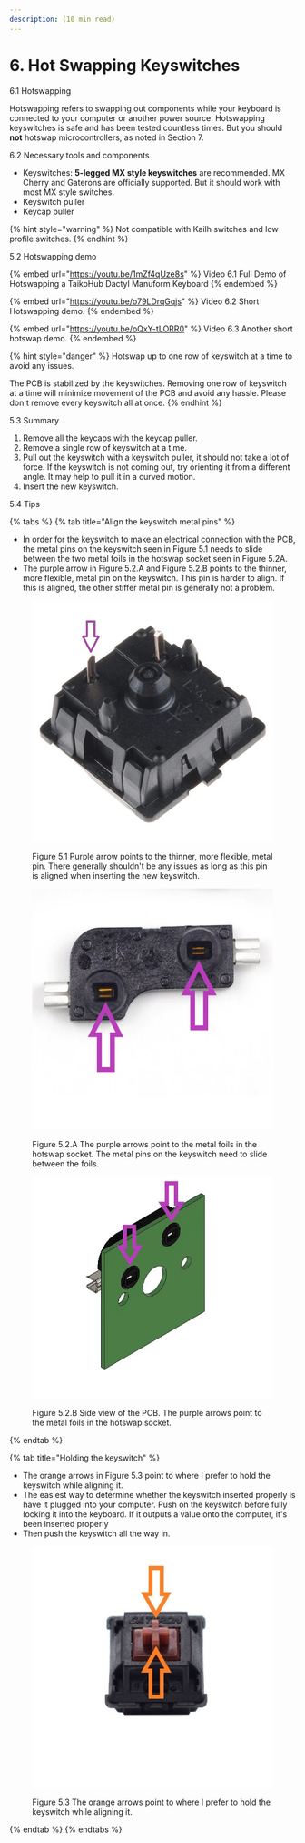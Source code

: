 ```yaml
---
description: (10 min read)
---
```


# 6. Hot Swapping Keyswitches

6.1 Hotswapping

Hotswapping refers to swapping out components while your keyboard is connected to your computer or another power source. Hotswapping keyswitches is safe and has been tested countless times. But you should **not** hotswap microcontrollers, as noted in Section 7.&#x20;



6.2 Necessary tools and components

* Keyswitches: **5-legged MX style keyswitches** are recommended. MX Cherry and Gaterons are officially supported. But it should work with most MX style switches.
* Keyswitch puller
* Keycap puller

{% hint style="warning" %}
Not compatible with Kailh switches and low profile switches.
{% endhint %}



5.2 Hotswapping demo

{% embed url="https://youtu.be/1mZf4qUze8s" %}
Video 6.1 Full Demo of Hotswapping a TaikoHub Dactyl Manuform Keyboard
{% endembed %}

{% embed url="https://youtu.be/o79LDrqGqjs" %}
Video 6.2 Short Hotswapping demo.
{% endembed %}

{% embed url="https://youtu.be/oQxY-tLORR0" %}
Video 6.3 Another short hotswap demo.
{% endembed %}

{% hint style="danger" %}
Hotswap up to one row of keyswitch at a time to avoid any issues.

The PCB is stabilized by the keyswitches. Removing one row of keyswitch at a time will minimize movement of the PCB and avoid any hassle. Please don't remove every keyswitch all at once.
{% endhint %}



5.3 Summary

1. Remove all the keycaps with the keycap puller.
2. Remove a single row of keyswitch at a time.
3. Pull out the keyswitch with a keyswitch puller, it should not take a lot of force. If the keyswitch is not coming out, try orienting it from a different angle. It may help to pull it in a curved motion.
4. &#x20;Insert the new keyswitch.



5.4 Tips

{% tabs %}
{% tab title="Align the keyswitch metal pins" %}
* In order for the keyswitch to make an electrical connection with the PCB, the metal pins on the keyswitch seen in Figure 5.1 needs to slide between the two metal foils in the hotswap socket seen in Figure 5.2A.
* The purple arrow in Figure 5.2.A and Figure 5.2.B points to the thinner, more flexible, metal pin on the keyswitch. This pin is harder to align. If this is aligned, the other stiffer metal pin is generally not a problem.&#x20;



<figure><img src=".gitbook/assets/photo_1_keyswitch_underside.jpg" alt="taikohub-dactyl-manuform-keyboard-hotswapping-tutorial-align-keyswitch-with-pcb"><figcaption><p>Figure 5.1 Purple arrow points to the thinner, more flexible, metal pin. There generally shouldn't be any issues as long as this pin is aligned when inserting the new keyswitch.</p></figcaption></figure>



<div>

<figure><img src=".gitbook/assets/kail.png" alt="taikohub-dactyl-manuform-keyboard-hotswapping-tutorial-kailh-socket-pcb-close-up"><figcaption><p>Figure 5.2.A The purple arrows point to the metal foils in the hotswap socket. The metal pins on the keyswitch need to slide between the foils.</p></figcaption></figure>

 

<figure><img src=".gitbook/assets/pcb_sideview.jpg" alt="taikohub-dactyl-manuform-keyboard-hotswapping-tutorial-kailh-socket-pcb-side-view"><figcaption><p>Figure 5.2.B Side view of the PCB. The purple arrows point to the metal foils in the hotswap socket.</p></figcaption></figure>

</div>
{% endtab %}

{% tab title="Holding the keyswitch" %}
* The orange arrows in Figure 5.3 point to where I prefer to hold the keyswitch while aligning it.
* The easiest way to determine whether the keyswitch inserted properly is have it plugged into your computer. Push on the keyswitch before fully locking it into the keyboard. If it outputs a value onto the computer, it's been inserted properly&#x20;
* Then push the keyswitch all the way in.



<figure><img src=".gitbook/assets/photo_2_keyswitch_topside.jpg" alt="taikohub-dactyl-manuform-keyboard-hotswapping-tutorial-tip"><figcaption><p>Figure 5.3 The orange arrows point to where I prefer to hold the keyswitch while aligning it.</p></figcaption></figure>
{% endtab %}
{% endtabs %}

